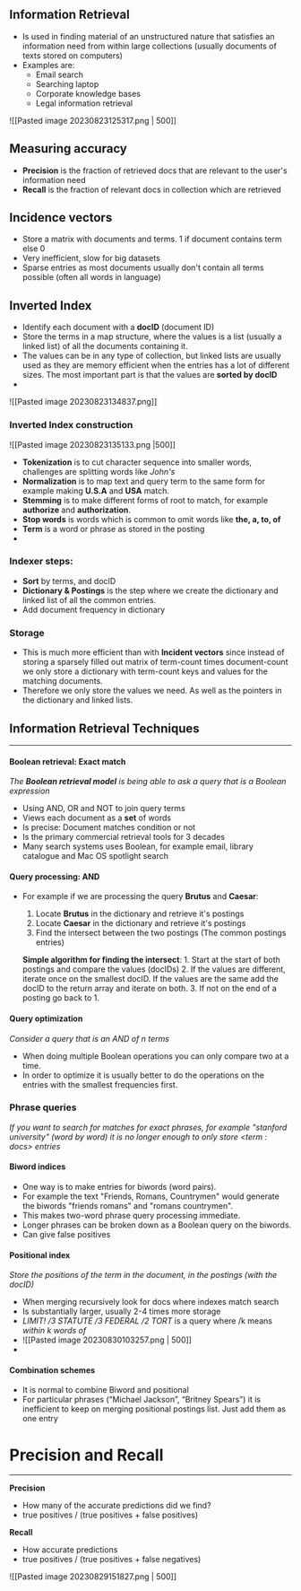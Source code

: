 ## Information Retrieval
* Is used in finding material of an unstructured nature that satisfies an information need from within large collections (usually documents of texts stored on computers)
* Examples are:
	* Email search
	* Searching laptop
	* Corporate knowledge bases
	* Legal information retrieval

![[Pasted image 20230823125317.png | 500]]
## Measuring accuracy
* **Precision** is the fraction of retrieved docs that are relevant to the user's information need
* **Recall** is the fraction of relevant docs in collection which are retrieved

## Incidence vectors
* Store a matrix with documents and terms. 1 if document contains term else 0
* Very inefficient, slow for big datasets
* Sparse entries as most documents usually don't contain all terms possible (often all words in language)
## Inverted Index
* Identify each document with a **docID** (document ID)
* Store the terms in a map structure, where the values is a list (usually a linked list) of all the documents containing it.
* The values can be in any type of collection, but linked lists are usually used as they are memory efficient when the entries has a lot of different sizes. The most important part is that the values are **sorted by docID**
* 

![[Pasted image 20230823134837.png]]

### Inverted Index construction
![[Pasted image 20230823135133.png |500]]

* **Tokenization** is to cut character sequence into smaller words, challenges are splitting words like _John's_
* **Normalization** is to map text and query term to the same form for example making **U.S.A** and **USA** match.
* **Stemming** is to make different forms of root to match, for example **authorize** and **authorization**.
* **Stop words** is words which is common to omit words like **the, a, to, of**
* **Term** is a word or phrase as stored in the posting
* 

### Indexer steps:
* **Sort** by terms, and docID
* **Dictionary & Postings** is the step where we create the dictionary and linked list of all the common entries.
* Add document frequency in dictionary

### Storage
* This is much more efficient than with **Incident vectors** since instead of storing a sparsely filled out matrix of term-count times document-count we only store a dictionary with term-count keys and values for the matching documents.
* Therefore we only store the values we need. As well as the pointers in the dictionary and linked lists.

## Information Retrieval Techniques
---
#### Boolean retrieval: Exact match
_The **Boolean retrieval model** is being able to ask a query that is a Boolean expression_
* Using AND, OR and NOT to join query terms
* Views each document as a **set** of words
* Is precise: Document matches condition or not
* Is the primary commercial retrieval tools for 3 decades
* Many search systems uses Boolean, for example email, library catalogue and Mac OS spotlight search
#### Query processing: AND
* For example if we are processing the query **Brutus** and **Caesar**:
	1. Locate **Brutus** in the dictionary and retrieve it's postings
	2. Locate **Caesar** in the dictionary and retrieve it's postings
	3. Find the intersect between the two postings (The common postings entries)

	**Simple algorithm for finding the intersect**:
		1. Start at the start of both postings and compare the values (docIDs)
		2. If the values are different, iterate once on the smallest docID. If the values are the same add the docID to the return array and iterate on both.
		3.  If not on the end of a posting go back to 1. 

#### Query optimization
_Consider a query that is an AND of n terms_
* When doing multiple Boolean operations you can only compare two at a time. 
* In order to optimize it is usually better to do the operations on the entries with the smallest frequencies first.

### Phrase queries
_If you want to search for matches for exact phrases, for example "stanford university" (word by word) it is no longer enough to only store  \<term : docs> entries_

#### Biword indices
* One way is to make entries for biwords (word pairs). 
* For example the text "Friends, Romans, Countrymen" would generate the biwords "friends romans" and "romans countrymen".
* This makes two-word phrase query processing immediate.
* Longer phrases can be broken down as a Boolean query on the biwords.
* Can give false positives

#### Positional index
_Store the positions of the term in the document, in the postings (with the docID)_
* When merging recursively look for docs where indexes match search
* Is substantially larger, usually 2-4 times more storage
* _LIMIT! /3 STATUTE /3 FEDERAL /2 TORT_ is a query where /k means _within k words of_
* ![[Pasted image 20230830103257.png | 500]]
* 

#### Combination schemes
* It is normal to combine Biword and positional
* For particular phrases (“Michael Jackson”, “Britney Spears”) it is inefficient to keep on merging positional postings list. Just add them as one entry

# Precision and Recall
---
**Precision** 
* How many of the accurate predictions did we find?
* true positives / (true positives + false positives)

**Recall**
* How accurate predictions
* true positives / (true positives + false negatives)

![[Pasted image 20230829151827.png | 500]]
